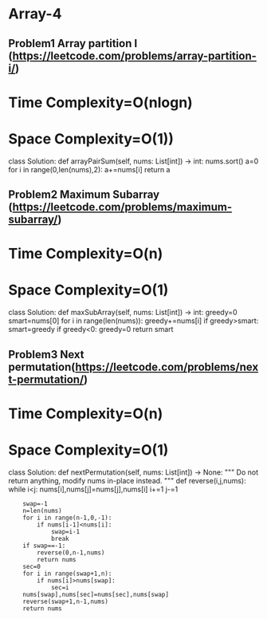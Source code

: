 # Array-4

## Problem1 Array partition I (https://leetcode.com/problems/array-partition-i/)

# Time Complexity=O(nlogn)
# Space Complexity=O(1))

class Solution:
    def arrayPairSum(self, nums: List[int]) -> int:
        nums.sort()
        a=0
        for i in range(0,len(nums),2):
            a+=nums[i]
        return a
            
        

## Problem2 Maximum Subarray (https://leetcode.com/problems/maximum-subarray/)
# Time Complexity=O(n)
# Space Complexity=O(1)


class Solution:
    def maxSubArray(self, nums: List[int]) -> int:
        greedy=0
        smart=nums[0]
        for i in range(len(nums)):
            greedy+=nums[i]
            if greedy>smart:
                smart=greedy
            if greedy<0:
                greedy=0
        return smart
        

## Problem3  Next permutation(https://leetcode.com/problems/next-permutation/)

# Time Complexity=O(n)
# Space Complexity=O(1)

class Solution:
    def nextPermutation(self, nums: List[int]) -> None:
        """
        Do not return anything, modify nums in-place instead.
        """
        def reverse(i,j,nums):
            while i<j:
                nums[i],nums[j]=nums[j],nums[i]
                i+=1
                j-=1
            
        swap=-1
        n=len(nums)
        for i in range(n-1,0,-1):
            if nums[i-1]<nums[i]:
                swap=i-1
                break
        if swap==-1:
            reverse(0,n-1,nums)
            return nums         
        sec=0
        for i in range(swap+1,n):
            if nums[i]>nums[swap]:
                sec=i
        nums[swap],nums[sec]=nums[sec],nums[swap]
        reverse(swap+1,n-1,nums)
        return nums
                
                
        